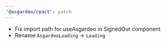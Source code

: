 ```yaml
---
'@asgardeo/react': patch
---
```


- Fix import path for useAsgardeo in SignedOut component
- Rename `AsgardeoLoading` -> `Loading`
